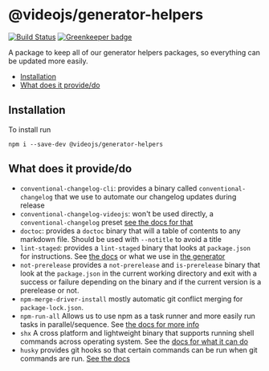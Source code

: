 # @videojs/generator-helpers

[![Build Status](https://travis-ci.org/videojs/generator-helpers.svg?branch=master)](https://travis-ci.org/videojs/generator-helpers)
[![Greenkeeper badge](https://badges.greenkeeper.io/videojs/generator-helpers.svg)](https://greenkeeper.io/)

A package to keep all of our generator helpers packages, so everything can be updated more easily.

<!-- START doctoc generated TOC please keep comment here to allow auto update -->
<!-- DON'T EDIT THIS SECTION, INSTEAD RE-RUN doctoc TO UPDATE -->


- [Installation](#installation)
- [What does it provide/do](#what-does-it-providedo)

<!-- END doctoc generated TOC please keep comment here to allow auto update -->

## Installation
To install run

```
npm i --save-dev @videojs/generator-helpers
```

## What does it provide/do

* `conventional-changelog-cli`: provides a binary called `conventional-changelog` that we use to automate our changelog updates during release
* `conventional-changelog-videojs`: won't be used directly, a `conventional-changelog` preset [see the docs for that](https://github.com/videojs/conventional-changelog-videojs/blob/master/convention.md)
* `doctoc`: provides a `doctoc` binary that will a table of contents to any markdown file. Should be used with `--notitle` to avoid a title
* `lint-staged`: provides a `lint-staged` binary that looks at `package.json` for instructions. See [the docs](https://github.com/okonet/lint-staged) or what we use in [the generator](https://github.com/videojs/generator-videojs-plugin/blob/master/generators/app/package-json.js#L190)
* `not-prerelease` provides a `not-prerelease` and `is-prerelease` binary that look at the `package.json` in the current working directory and exit with a success or failure depending on the binary and if the current version is a prerelease or not.
* `npm-merge-driver-install` mostly automatic git conflict merging for `package-lock.json`.
* `npm-run-all` Allows us to use npm as a task runner and more easily run tasks in parallel/sequence. See [the docs for more info](https://github.com/mysticatea/npm-run-all)
* `shx` A cross platform and lightweight binary that supports running shell commands across operating system. See the [docs for what it can do](https://github.com/shelljs/shx#readme)
* `husky` provides git hooks so that certain commands can be run when git commands are run. [See the docs](https://github.com/typicode/husky#readme)
